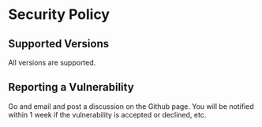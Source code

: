 # Security Policy

## Supported Versions

All versions are supported.

## Reporting a Vulnerability

Go and email and post a discussion on the Github page. You will be notified within 1 week if the vulnerability is accepted or declined, etc.
